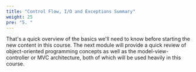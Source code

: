 ```yaml
---
title: "Control Flow, I/O and Exceptions Summary"
weight: 25
pre: "5. "
---
```

That's a quick overview of the basics we'll need to know before starting the new content in this course. The next module will provide a quick review of object-oriented programming concepts as well as the model-view-controller or MVC architecture, both of which will be used heavily in this course. 

